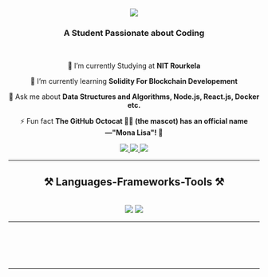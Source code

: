 <h1 align="center">
    <img src="https://readme-typing-svg.herokuapp.com/?font=Righteous&size=35&center=true&vCenter=true&width=500&height=70&duration=1000&lines=Hi+There!+👋;+I'm+Ansuman+Das!;" />
</h1>

<h3 align="center">A Student Passionate about Coding</h3>

<br/>

<div align="center">
 
 🔭 I’m currently Studying at **NIT Rourkela**
 
 🌱 I’m currently learning **Solidity For Blockchain Developement**

💬 Ask me about **Data Structures and Algorithms, Node.js, React.js, Docker etc.**

⚡ Fun fact **The GitHub Octocat 🐙🐱 (the mascot) has an official name—"Mona Lisa"! 🎨**

 </div>
 
<div align="center"> 
  <a href="mailto:ansumandas2025@gmail.com">
    <img src="https://img.shields.io/badge/Gmail-333333?style=for-the-badge&logo=gmail&logoColor=red" />
  </a>
  <a href="https://www.linkedin.com/in/ansuman-das-90a9a0226/" target="_blank">
    <img src="https://img.shields.io/badge/LinkedIn-0077B5?style=for-the-badge&logo=linkedin&logoColor=white" target="_blank" />
  </a>
  <a href="https://leetcode.com/u/Siku_2003/" target="_blank">
     <img src="!https://img.shields.io/badge/LeetCode-FFA116?style=for-the-badge&logo=leetcode&logoColor=white" target="_blank" /> <!-- sqlite, safari, google-chrome are other good icon options -->
  </a>
</div>

 <hr/>
 
<h2 align="center">⚒️ Languages-Frameworks-Tools ⚒️</h2>
<br/>
<div align="center">
    <img src="https://skillicons.dev/icons?i=react,bootstrap,mui,html,css,vscode,github,figma,tailwind,git,r" />
    <img src="https://skillicons.dev/icons?i=nodejs,python,javascript,typescript,express,firebase,mongodb,c,java,nextjs,mysql,flask" /><br>
</div>

<hr/>
<br>

<br/><br/>

<hr/>

<br/>
<br/>
